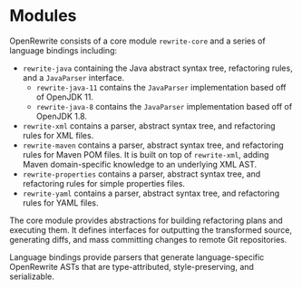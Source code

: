 # Modules

OpenRewrite consists of a core module `rewrite-core` and a series of language bindings including:

* `rewrite-java` containing the Java abstract syntax tree, refactoring rules, and a `JavaParser` interface.
  * `rewrite-java-11` contains the `JavaParser` implementation based off of OpenJDK 11.
  * `rewrite-java-8` contains the `JavaParser` implementation based off of OpenJDK 1.8.
* `rewrite-xml` contains a parser, abstract syntax tree, and refactoring rules for XML files.
* `rewrite-maven` contains a parser, abstract syntax tree, and refactoring rules for Maven POM files. It is built on top of `rewrite-xml`, adding Maven domain-specific knowledge to an underlying XML AST.
* `rewrite-properties` contains a parser, abstract syntax tree, and refactoring rules for simple properties files.
* `rewrite-yaml` contains a parser, abstract syntax tree, and refactoring rules for YAML files.

The core module provides abstractions for building refactoring plans and executing them. It defines interfaces for outputting the transformed source, generating diffs, and mass committing changes to remote Git repositories.

Language bindings provide parsers that generate language-specific OpenRewrite ASTs that are type-attributed, style-preserving, and serializable.


